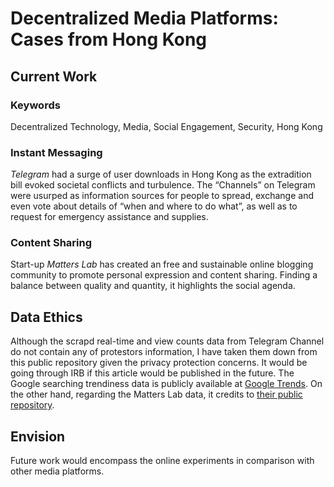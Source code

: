 # Decentralized Media Platforms: Cases from Hong Kong



## Current Work

### Keywords
Decentralized Technology, Media, Social Engagement, Security, Hong Kong

### Instant Messaging

_Telegram_ had a surge of user downloads in Hong Kong as the extradition bill evoked societal conflicts and turbulence. The “Channels” on Telegram were usurped as information sources for people to spread, exchange and even vote about details of “when and where to do what”, as well as to request for emergency assistance and supplies.

### Content Sharing

Start-up _Matters Lab_ has created an free and sustainable online blogging community to promote personal expression and content sharing. Finding a balance between quality and quantity, it highlights the social agenda.


## Data Ethics

Although the scrapd real-time and view counts data from Telegram Channel do not contain any of protestors information, I have taken them down from this public repository given the privacy protection concerns. It would be going through IRB if this article would be published in the future. The Google searching trendiness data is publicly available at [Google Trends](https://trends.google.com). On the other hand, regarding the Matters Lab data, it credits to [their public repository](https://github.com/Terminus2049/matters-metadata).

## Envision

Future work would encompass the online experiments in comparison with other media platforms.
